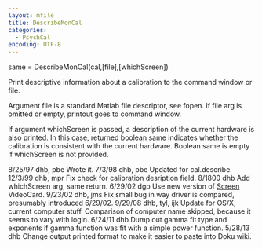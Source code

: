 ```yaml
---
layout: mfile
title: DescribeMonCal
categories:
  - PsychCal
encoding: UTF-8
---
```


same = DescribeMonCal(cal,[file],[whichScreen])

Print descriptive information about a calibration
to the command window or file.

Argument file is a standard Matlab file descriptor,
see fopen.  If file arg is omitted or empty, printout
goes to command window.

If argument whichScreen is passed, a description of
the current hardware is also printed.  In this case,
returned boolean same indicates whether the calibration
is consistent with the current hardware.  Boolean
same is empty if whichScreen is not provided.

8/25/97  dhb, pbe  Wrote it.
7/3/98   dhb, pbe  Updated for cal.describe.
12/3/99  dhb, mpr  Fix check for calibration desription field.
8/1800   dhb       Add whichScreen arg, same return.
6/29/02  dgp       Use new version of [Screen](/docs/Screen) VideoCard.
9/23/02  dhb, jms  Fix small bug in way driver is compared, presumably introduced 6/29/02.
9/29/08  dhb, tyl, ijk Update for OS/X, current computer stuff.
                   Comparison of computer name skipped, because it seems to vary with login.
6/24/11  dhb       Dump out gamma fit type and exponents if gamma function was fit with a simple power function.
5/28/13  dhb       Change output printed format to make it easier to paste into Doku wiki.